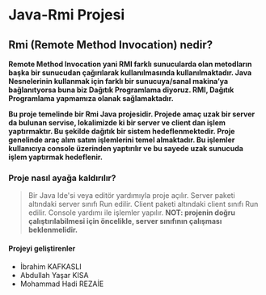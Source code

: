 # Java-Rmi Projesi

## Rmi (Remote Method Invocation) nedir?

**Remote Method Invocation yani RMI farklı sunucularda olan metodların başka bir sunucudan çağırılarak kullanılmasında kullanılmaktadır. Java Nesnelerinin kullanmak için farklı bir sunucuya/sanal makina’ya bağlanıtyorsa buna biz Dağıtık Programlama diyoruz. RMI, Dağıtık Programlama yapmamıza olanak sağlamaktadır.**

**Bu proje temelinde bir Rmi Java projesidir. Projede amaç uzak bir server da bulunan servise, lokalimizde ki bir server ve client dan işlem yaptırmaktır. Bu şekilde dağıtık bir sistem hedeflenmektedir. Proje genelinde araç alım satım işlemlerini temel almaktadır. Bu işlemler kullanıcıya console üzerinden yaptırılır ve bu sayede uzak sunucuda işlem yaptırmak hedeflenir.**


### Proje nasıl ayağa kaldırılır?

> Bir Java Ide'si veya editör yardımıyla proje açılır.
> Server paketi altındaki server sınıfı Run edilir.
> Client paketi altındaki client sınıfı Run edilir.
> Console yardımı ile işlemler yapılır.
> **NOT: projenin doğru çalıştırılabilmesi için öncelikle, server sınıfının çalışması beklenmelidir.**


#### Projeyi geliştirenler

* İbrahim KAFKASLI
* Abdullah Yaşar KISA
* Mohammad Hadi REZAİE